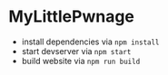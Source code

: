 # MyLittlePwnage

* install dependencies via `npm install`
* start devserver via `npm start`
* build website via `npm run build`